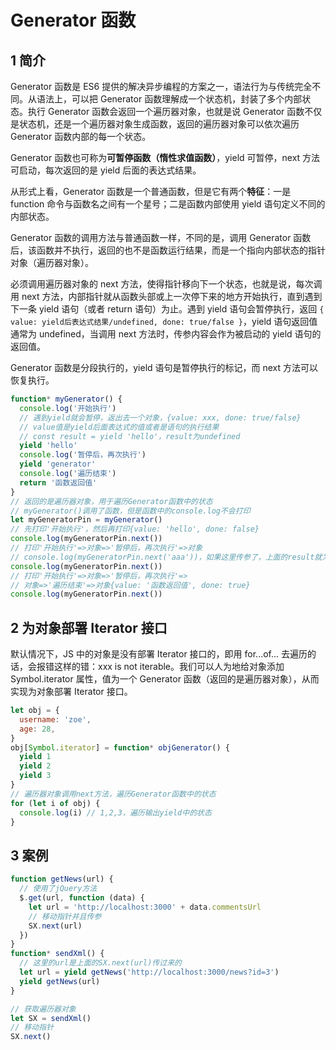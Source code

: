 # Generator 函数

## 1 简介

Generator 函数是 ES6 提供的解决异步编程的方案之一，语法行为与传统完全不同。从语法上，可以把 Generator 函数理解成一个状态机，封装了多个内部状态。执行 Generator 函数会返回一个遍历器对象，也就是说 Generator 函数不仅是状态机，还是一个遍历器对象生成函数，返回的遍历器对象可以依次遍历 Generator 函数内部的每一个状态。

Generator 函数也可称为**可暂停函数（惰性求值函数）**，yield 可暂停，next 方法可启动，每次返回的是 yield 后面的表达式结果。

从形式上看，Generator 函数是一个普通函数，但是它有两个**特征**：一是 function 命令与函数名之间有一个星号；二是函数内部使用 yield 语句定义不同的内部状态。

Generator 函数的调用方法与普通函数一样，不同的是，调用 Generator 函数后，该函数并不执行，返回的也不是函数运行结果，而是一个指向内部状态的指针对象（遍历器对象）。

必须调用遍历器对象的 next 方法，使得指针移向下一个状态，也就是说，每次调用 next 方法，内部指针就从函数头部或上一次停下来的地方开始执行，直到遇到下一条 yield 语句（或者 return 语句）为止。遇到 yield 语句会暂停执行，返回 `{ value: yield后表达式结果/undefined, done: true/false }`，yield 语句返回值通常为 undefined，当调用 next 方法时，传参内容会作为被启动的 yield 语句的返回值。

Generator 函数是分段执行的，yield 语句是暂停执行的标记，而 next 方法可以恢复执行。

```js
function* myGenerator() {
  console.log('开始执行')
  // 遇到yield就会暂停，返出去一个对象，{value: xxx, done: true/false}
  // value值是yield后面表达式的值或者是语句的执行结果
  // const result = yield 'hello'，result为undefined
  yield 'hello'
  console.log('暂停后，再次执行')
  yield 'generator'
  console.log('遍历结束')
  return '函数返回值'
}
// 返回的是遍历器对象，用于遍历Generator函数中的状态
// myGenerator()调用了函数，但是函数中的console.log不会打印
let myGeneratorPin = myGenerator()
// 先打印'开始执行'，然后再打印{value: 'hello', done: false}
console.log(myGeneratorPin.next())
// 打印'开始执行'=>对象=>'暂停后，再次执行'=>对象
// console.log(myGeneratorPin.next('aaa'))，如果这里传参了，上面的result就为'aaa'
console.log(myGeneratorPin.next())
// 打印'开始执行'=>对象=>'暂停后，再次执行'=>
// 对象=>'遍历结束'=>对象{value: '函数返回值', done: true}
console.log(myGeneratorPin.next())
```

## 2 为对象部署 Iterator 接口

默认情况下，JS 中的对象是没有部署 Iterator 接口的，即用 for...of... 去遍历的话，会报错这样的错：xxx is not iterable。我们可以人为地给对象添加 Symbol.iterator 属性，值为一个 Generator 函数（返回的是遍历器对象），从而实现为对象部署 Iterator 接口。

```javascript
let obj = {
  username: 'zoe',
  age: 28,
}
obj[Symbol.iterator] = function* objGenerator() {
  yield 1
  yield 2
  yield 3
}
// 遍历器对象调用next方法，遍历Generator函数中的状态
for (let i of obj) {
  console.log(i) // 1,2,3，遍历输出yield中的状态
}
```

## 3 案例

```javascript
function getNews(url) {
  // 使用了jQuery方法
  $.get(url, function (data) {
    let url = 'http://localhost:3000' + data.commentsUrl
    // 移动指针并且传参
    SX.next(url)
  })
}
function* sendXml() {
  // 这里的url是上面的SX.next(url)传过来的
  let url = yield getNews('http://localhost:3000/news?id=3')
  yield getNews(url)
}

// 获取遍历器对象
let SX = sendXml()
// 移动指针
SX.next()
```

